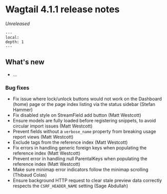 # Wagtail 4.1.1 release notes

_Unreleased_

```{contents}
---
local:
depth: 1
---
```

## What's new

 * ...

### Bug fixes

 * Fix issue where lock/unlock buttons would not work on the Dashboard (home) page or the page index listing via the status sidebar (Stefan Hammer)
 * Fix disabled style on StreamField add button (Matt Westcott)
 * Ensure models are fully loaded before registering snippets, to avoid circular import issues (Matt Westcott)
 * Prevent fields without a `verbose_name` property from breaking usage report views (Matt Westcott)
 * Exclude tags from the reference index (Matt Westcott)
 * Fix errors in handling generic foreign keys when populating the reference index (Matt Westcott)
 * Prevent error in handling null ParentalKeys when populating the reference index (Matt Westcott)
 * Make sure minimap error indicators follow the minimap scrolling (Thibaud Colas)
 * Ensure background HTTP request to clear stale preview data correctly respects the `CSRF_HEADER_NAME` setting (Sage Abdullah)
